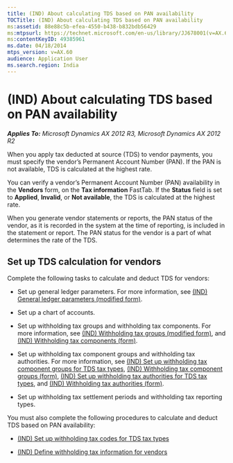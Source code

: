 ```yaml
---
title: (IND) About calculating TDS based on PAN availability
TOCTitle: (IND) About calculating TDS based on PAN availability
ms:assetid: 88e88c5b-efea-4550-b438-b832bdb56429
ms:mtpsurl: https://technet.microsoft.com/en-us/library/JJ678001(v=AX.60)
ms:contentKeyID: 49385961
ms.date: 04/18/2014
mtps_version: v=AX.60
audience: Application User
ms.search.region: India
---
```


# (IND) About calculating TDS based on PAN availability 


_**Applies To:** Microsoft Dynamics AX 2012 R3, Microsoft Dynamics AX 2012 R2_

When you apply tax deducted at source (TDS) to vendor payments, you must specify the vendor’s Permanent Account Number (PAN). If the PAN is not available, TDS is calculated at the highest rate.

You can verify a vendor’s Permanent Account Number (PAN) availability in the **Vendors** form, on the **Tax information** FastTab. If the **Status** field is set to **Applied**, **Invalid**, or **Not available**, the TDS is calculated at the highest rate.

When you generate vendor statements or reports, the PAN status of the vendor, as it is recorded in the system at the time of reporting, is included in the statement or report. The PAN status for the vendor is a part of what determines the rate of the TDS.

## Set up TDS calculation for vendors

Complete the following tasks to calculate and deduct TDS for vendors:

  - Set up general ledger parameters. For more information, see [(IND) General ledger parameters (modified form)](https://technet.microsoft.com/en-us/library/jj677901\(v=ax.60\)).

  - Set up a chart of accounts.

  - Set up withholding tax groups and withholding tax components. For more information, see [(IND) Withholding tax groups (modified form)](https://technet.microsoft.com/en-us/library/jj677874\(v=ax.60\)), and [(IND) Withholding tax components (form)](https://technet.microsoft.com/en-us/library/jj664790\(v=ax.60\)).

  - Set up withholding tax component groups and withholding tax authorities. For more information, see [(IND) Set up withholding tax component groups for TDS tax types](ind-set-up-withholding-tax-component-groups-for-tds-tax-types.md), [(IND) Withholding tax component groups (form)](https://technet.microsoft.com/en-us/library/jj678017\(v=ax.60\)), [(IND) Set up withholding tax authorities for TDS tax types](ind-set-up-withholding-tax-authorities-for-tds-tax-types.md), and [(IND) Withholding tax authorities (form)](https://technet.microsoft.com/en-us/library/jj664871\(v=ax.60\)).

  - Set up withholding tax settlement periods and withholding tax reporting types.

You must also complete the following procedures to calculate and deduct TDS based on PAN availability:

  - [(IND) Set up withholding tax codes for TDS tax types](ind-set-up-withholding-tax-codes-for-tds-tax-types.md)

  - [(IND) Define withholding tax information for vendors](ind-define-withholding-tax-information-for-vendors.md)

  


